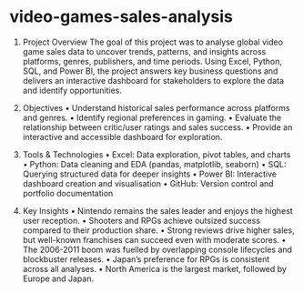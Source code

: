 # video-games-sales-analysis

1. Project Overview
   The goal of this project was to analyse global video game sales data to uncover trends, patterns, and insights across platforms, genres, publishers, and time periods.
   Using Excel, Python, SQL, and Power BI, the project answers key business questions and delivers an interactive dashboard for stakeholders to explore the data and identify opportunities.

2. Objectives
   • Understand historical sales performance across platforms and genres.
   • Identify regional preferences in gaming.
   • Evaluate the relationship between critic/user ratings and sales success.
   • Provide an interactive and accessible dashboard for exploration.

3. Tools & Technologies
   • Excel: Data exploration, pivot tables, and charts
   • Python: Data cleaning and EDA (pandas, matplotlib, seaborn)
   • SQL: Querying structured data for deeper insights
   • Power BI: Interactive dashboard creation and visualisation
   • GitHub: Version control and portfolio documentation

4. Key Insights
   • Nintendo remains the sales leader and enjoys the highest user reception.
   • Shooters and RPGs achieve outsized success compared to their production share.
   • Strong reviews drive higher sales, but well-known franchises can succeed even with moderate scores.
   • The 2006-2011 boom was fuelled by overlapping console lifecycles and blockbuster releases.
   • Japan’s preference for RPGs is consistent across all analyses.
   • North America is the largest market, followed by Europe and Japan.
